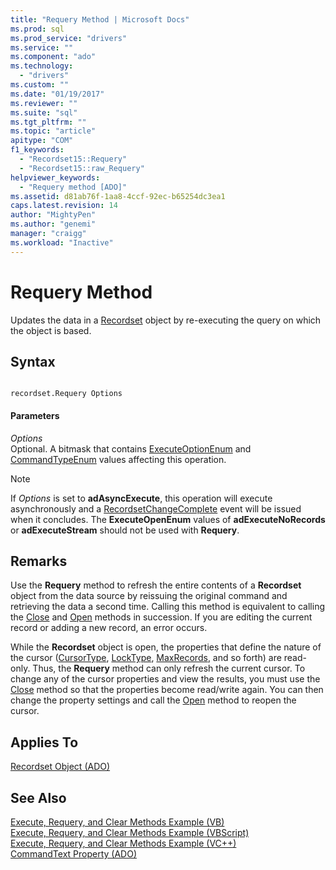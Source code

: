 ```yaml
---
title: "Requery Method | Microsoft Docs"
ms.prod: sql
ms.prod_service: "drivers"
ms.service: ""
ms.component: "ado"
ms.technology:
  - "drivers"
ms.custom: ""
ms.date: "01/19/2017"
ms.reviewer: ""
ms.suite: "sql"
ms.tgt_pltfrm: ""
ms.topic: "article"
apitype: "COM"
f1_keywords: 
  - "Recordset15::Requery"
  - "Recordset15::raw_Requery"
helpviewer_keywords: 
  - "Requery method [ADO]"
ms.assetid: d81ab76f-1aa8-4ccf-92ec-b65254dc3ea1
caps.latest.revision: 14
author: "MightyPen"
ms.author: "genemi"
manager: "craigg"
ms.workload: "Inactive"
---
```

# Requery Method
Updates the data in a [Recordset](../../../ado/reference/ado-api/recordset-object-ado.md) object by re-executing the query on which the object is based.  
  
## Syntax  
  
```  
  
recordset.Requery Options  
```  
  
#### Parameters  
 *Options*  
 Optional. A bitmask that contains [ExecuteOptionEnum](../../../ado/reference/ado-api/executeoptionenum.md) and [CommandTypeEnum](../../../ado/reference/ado-api/commandtypeenum.md) values affecting this operation.  
  
> [!NOTE]
>  If *Options* is set to **adAsyncExecute**, this operation will execute asynchronously and a [RecordsetChangeComplete](../../../ado/reference/ado-api/willchangerecordset-and-recordsetchangecomplete-events-ado.md) event will be issued when it concludes. The **ExecuteOpenEnum** values of **adExecuteNoRecords** or **adExecuteStream** should not be used with **Requery**.  
  
## Remarks  
 Use the **Requery** method to refresh the entire contents of a **Recordset** object from the data source by reissuing the original command and retrieving the data a second time. Calling this method is equivalent to calling the [Close](../../../ado/reference/ado-api/close-method-ado.md) and [Open](../../../ado/reference/ado-api/open-method-ado-recordset.md) methods in succession. If you are editing the current record or adding a new record, an error occurs.  
  
 While the **Recordset** object is open, the properties that define the nature of the cursor ([CursorType](../../../ado/reference/ado-api/cursortype-property-ado.md), [LockType](../../../ado/reference/ado-api/locktype-property-ado.md), [MaxRecords](../../../ado/reference/ado-api/maxrecords-property-ado.md), and so forth) are read-only. Thus, the **Requery** method can only refresh the current cursor. To change any of the cursor properties and view the results, you must use the [Close](../../../ado/reference/ado-api/close-method-ado.md) method so that the properties become read/write again. You can then change the property settings and call the [Open](../../../ado/reference/ado-api/open-method-ado-recordset.md) method to reopen the cursor.  
  
## Applies To  
 [Recordset Object (ADO)](../../../ado/reference/ado-api/recordset-object-ado.md)  
  
## See Also  
 [Execute, Requery, and Clear Methods Example (VB)](../../../ado/reference/ado-api/execute-requery-and-clear-methods-example-vb.md)   
 [Execute, Requery, and Clear Methods Example (VBScript)](../../../ado/reference/ado-api/execute-requery-and-clear-methods-example-vbscript.md)   
 [Execute, Requery, and Clear Methods Example (VC++)](../../../ado/reference/ado-api/execute-requery-and-clear-methods-example-vc.md)   
 [CommandText Property (ADO)](../../../ado/reference/ado-api/commandtext-property-ado.md)
